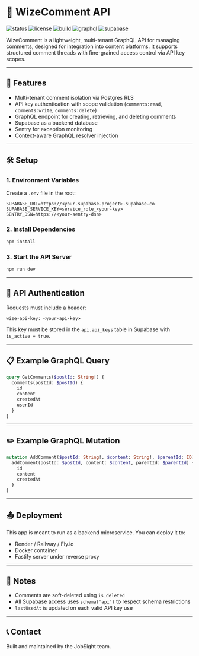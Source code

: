 # 📘 WizeComment API

[![status](https://img.shields.io/badge/status-active-brightgreen)](https://github.com/your-org/wize-comment)
[![license](https://img.shields.io/badge/license-MIT-blue.svg)](LICENSE)
[![build](https://img.shields.io/badge/build-passing-success)]()
[![graphql](https://img.shields.io/badge/graphql-supported-ff69b4.svg)]()
[![supabase](https://img.shields.io/badge/supabase-integrated-3ecf8e.svg)]()

WizeComment is a lightweight, multi-tenant GraphQL API for managing comments, designed for integration into content platforms. It supports structured comment threads with fine-grained access control via API key scopes.

---

## 🚀 Features
- Multi-tenant comment isolation via Postgres RLS
- API key authentication with scope validation (`comments:read`, `comments:write`, `comments:delete`)
- GraphQL endpoint for creating, retrieving, and deleting comments
- Supabase as a backend database
- Sentry for exception monitoring
- Context-aware GraphQL resolver injection

---

## 🛠 Setup

### 1. Environment Variables
Create a `.env` file in the root:
```env
SUPABASE_URL=https://<your-supabase-project>.supabase.co
SUPABASE_SERVICE_KEY=service_role_<your-key>
SENTRY_DSN=https://<your-sentry-dsn>
```

### 2. Install Dependencies
```bash
npm install
```

### 3. Start the API Server
```bash
npm run dev
```

---

## 🔑 API Authentication
Requests must include a header:
```http
wize-api-key: <your-api-key>
```
This key must be stored in the `api.api_keys` table in Supabase with `is_active = true`.

---

## 📋 Example GraphQL Query
```graphql
query GetComments($postId: String!) {
  comments(postId: $postId) {
    id
    content
    createdAt
    userId
  }
}

```

---

## ✏️ Example GraphQL Mutation
```graphql
mutation AddComment($postId: String!, $content: String!, $parentId: ID) {
  addComment(postId: $postId, content: $content, parentId: $parentId) {
    id
    content
    createdAt
  }
}
```

---

## 📤 Deployment
This app is meant to run as a backend microservice. You can deploy it to:
- Render / Railway / Fly.io
- Docker container
- Fastify server under reverse proxy

---

## 🧩 Notes
- Comments are soft-deleted using `is_deleted`
- All Supabase access uses `schema('api')` to respect schema restrictions
- `lastUsedAt` is updated on each valid API key use

---

## 📞 Contact
Built and maintained by the JobSight team.

